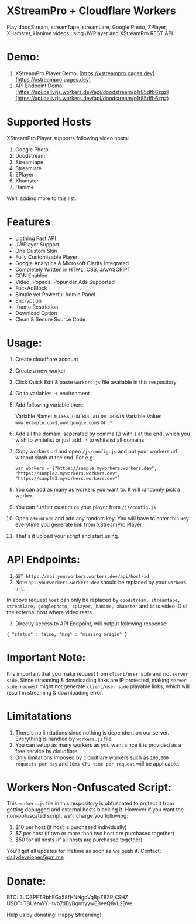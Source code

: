 # XStreamPro + Cloudflare Workers

Play doodStream, streamTape, streamLare, Google Photo, ZPlayer, XHamster, Hanime videos using JWPlayer and XStreamPro REST API. 

# Demo:

1. XStreamPro Player Demo: [https://xstreampro.pages.dev](https://xstreampro.pages.dev)
2. API Endpoint Demo: [https://api.delivrjs.workers.dev/api/doodstream/p1r85dfb6zgz](https://api.delivrjs.workers.dev/api/doodstream/p1r85dfb6zgz)

# Supported Hosts

XStreamPro Player supports following video hosts:

1. Google Photo
2. Doodstream
3. Streamtape
4. Streamlare
5. ZPlayer
6. Xhamster
7. Hanime

We'll adding more to this list.

# Features

<ul>
  <li>Ligtning Fast API</li>
  <li>JWPlayer Support</li>
  <li>One Custom Skin</li>
  <li>Fully Customizable Player</li>
  <li>Google Analytics &amp; Microsoft Clarity Integrated</li>
  <li>Completely Written in HTML, CSS, JAVASCRIPT</li>
  <li>CDN Enabled</li>
  <li>Video, Popads, Popunder Ads Supported</li>
  <li>FuckAdBlock</li>
  <li>Simple yet Powerful Admin Panel</li>
  <li>Encryption</li>
  <li>Iframe Restriction</li>
  <li>Download Option</li>
  <li>Clean &amp; Secure Source Code</li>
</ul>

# Usage:

1. Create cloudflare account
2. Create a new worker
3. Click Quick Edit & paste `workers.js` file available in this respository
4. Go to variables -> environment
5. Add following variable there:

   Variable Name: `ACCESS_CONTROL_ALLOW_ORIGIN`
   Variable Value: `www.example.com$,www.google.com$` or `.*`
   
6. Add all the domain, seperated by comma (,) with `$` at the end, which you wish to whitelist or just add `.*` to whitelist all domains.
7. Copy workers url and open `/js/config.js` and put your workers url without slash at the end. For e.g.

   `var workers = ["https://sample.myworkers.workers.dev", "https://sample2.myworkers.workers.dev", "https://sample3.myworkers.workers.dev"]`
   
8. You can add as many as workers you want to. It will randomly pick a worker.
9. You can further customize your player from `/js/config.js`
10. Open `adminCode` and add any random key. You will have to enter this key everytime you generate link from XStreamPro Player
11. That's it upload your script and start using.

# API Endpoints:

1. `GET https://api.yourworkers.workers.dev/api/host/id`
2. Note `api.yourworkers.workers.dev` should be replaced by your `workers url`.

In above request `host` can only be replaced by `doodstream, streamtape, streamlare, googlephoto, zplayer, hanime, xhamster` and `id` is video ID of the external host where video rests.

3. Directly access to API Endpoint, will output following response:

`{
  "status" : false,
  "msg" : "missing origin"
 }`
 
 # Important Note:
 
 It is important that you make request from `client/user side` and not `server side`. Since streaming & downloading links are IP protected, making `server side request` might not generate `client/user side` playable links, which will result in streaming & downloading error.

# Limitatations

1. There's no limitations since nothing is dependent on our server. Everything is handled by `workers.js` file.
2. You can setup as many workers as you want since it is provided as a free service by cloudflare.
3. Only limitations imposed by cloudflare workers such as `100,000 requests per day` and `10ms CPU time per request` will be applicable.

# Workers Non-Onfuscated Script:

This `workers.js` file in this respository is obfuscated to protect it from getting debugged and external hosts blocking it. However if you want the non-obfuscated script, we'll charge you following:

1. $10 per host (if host is purchased individually)
2. $7 per host (if two or more than two host are purchased together)
3. $50 for all hosts (if all hosts are purchased together)

You'll get all updates for lifetime as soon as we push it. Contact: <a href="dailydeveloper@pm.me">dailydeveloper@pm.me</a>

# Donate:

BTC: 3JQ3PFTRbhEGa58fHNNgpVqBpZBZPjKSHZ
<br>
USDT: TBUenWYHtvb7dByBqnnyywEBeeQ8vL2BVe

Help us by donating! Happy Streaming!
